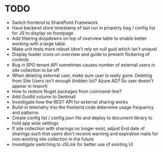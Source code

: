 # TODO

- Switch frontend to SharePoint Framework
- Have backend store timestamp of last run in property bag / config list for JS to display on frontpage
- Add filtering dropdowns on top of overview table to enable better working with a large table
- Make unit tests more robust (don't rely on null guid which isn't unique)
- Display loader icons on overview and guide to prevent flickering of controls
- Bug in SPO tenant API sometimes causes number of external users in site collection to be off
- When deleting external user, make sure user is really gone. Deleting from Site Users isn't enough (hidden list? Azure AD? So user doesn't appear in import)
- How to restore Nuget packages from command-line?
- Add GuidId column to Sentmail
- Investigate how the REST API for external sharing works
- Build-in telemetry into the frontend code determine usage frequency and patterns
- Create config list / config.json file and deploy to document library to hold app wise settings
- If site collection with sharings no longer exist, adjust End date of sharings such that users don't receive warning and expiration mails for non-existing site collection in the future
- Investigate switching to JSLink for better use of existing UI